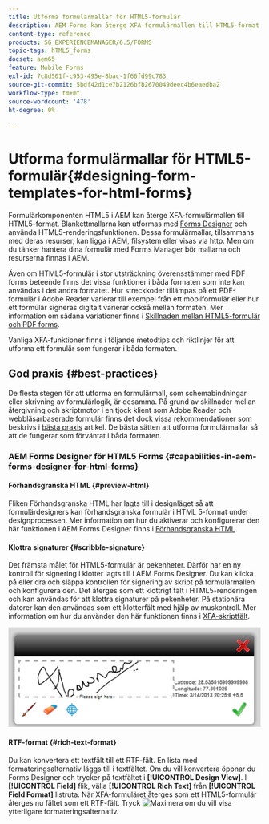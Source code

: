 ```yaml
---
title: Utforma formulärmallar för HTML5-formulär
description: AEM Forms kan återge XFA-formulärmallen till HTML5-format. Formulärdesigners kan utforma formulärmallar med Designer och använda HTML5-renderingsfunktionen.
content-type: reference
products: SG_EXPERIENCEMANAGER/6.5/FORMS
topic-tags: hTML5_forms
docset: aem65
feature: Mobile Forms
exl-id: 7c8d501f-c953-495e-8bac-1f66fd99c783
source-git-commit: 5bdf42d1ce7b2126bfb2670049deec4b6eaedba2
workflow-type: tm+mt
source-wordcount: '478'
ht-degree: 0%

---
```


# Utforma formulärmallar för HTML5-formulär{#designing-form-templates-for-html-forms}

Formulärkomponenten HTML5 i AEM kan återge XFA-formulärmallen till HTML5-format. Blankettmallarna kan utformas med [Forms Designer](https://www.adobe.com/go/learn_aemforms_designer_63) och använda HTML5-renderingsfunktionen. Dessa formulärmallar, tillsammans med deras resurser, kan ligga i AEM, filsystem eller visas via http. Men om du tänker hantera dina formulär med Forms Manager bör mallarna och resurserna finnas i AEM.

Även om HTML5-formulär i stor utsträckning överensstämmer med PDF forms beteende finns det vissa funktioner i båda formaten som inte kan användas i det andra formatet. Hur streckkoder tillämpas på ett PDF-formulär i Adobe Reader varierar till exempel från ett mobilformulär eller hur ett formulär signeras digitalt varierar också mellan formaten. Mer information om sådana variationer finns i [Skillnaden mellan HTML5-formulär och PDF forms](../../forms/using/feature-differentiation-html5-forms-pdf-forms.md).

Vanliga XFA-funktioner finns i följande metodtips och riktlinjer för att utforma ett formulär som fungerar i båda formaten.

## God praxis {#best-practices}

De flesta stegen för att utforma en formulärmall, som schemabindningar eller skrivning av formulärlogik, är desamma. På grund av skillnader mellan återgivning och skriptmotor i en tjock klient som Adobe Reader och webbläsarbaserade formulär finns det dock vissa rekommendationer som beskrivs i [bästa praxis](/help/forms/using/design-accessible-html5-forms.md) artikel. De bästa sätten att utforma formulärmallar så att de fungerar som förväntat i båda formaten.

### AEM Forms Designer för HTML5 Forms {#capabilities-in-aem-forms-designer-for-html-forms}

#### Förhandsgranska HTML {#preview-html}

Fliken Förhandsgranska HTML har lagts till i designläget så att formulärdesigners kan förhandsgranska formulär i HTML 5-format under designprocessen. Mer information om hur du aktiverar och konfigurerar den här funktionen i AEM Forms Designer finns i [Förhandsgranska HTML](../../forms/using/preview-xdp-forms-html.md).

#### Klottra signaturer {#scribble-signature}

Det främsta målet för HTML5-formulär är pekenheter. Därför har en ny kontroll för signering i klotter lagts till i AEM Forms Designer. Du kan klicka på eller dra och släppa kontrollen för signering av skript på formulärmallen och konfigurera den. Det återges som ett klottrigt fält i HTML5-renderingen och kan användas för att klottra signaturer på pekenheter. På stationära datorer kan den användas som ett klotterfält med hjälp av muskontroll. Mer information om hur du använder den här funktionen finns i [XFA-skriptfält](../../forms/using/scribble-signature.md).

![4](assets/4.png)

#### RTF-format {#rich-text-format}

Du kan konvertera ett textfält till ett RTF-fält. En lista med formateringsalternativ läggs till i textfältet. Om du vill konvertera öppnar du Forms Designer och trycker på textfältet i **[!UICONTROL Design View]**. I **[!UICONTROL Field]** flik, välja **[!UICONTROL Rich Text]** från **[!UICONTROL Field Format]** listruta. När XFA-formuläret återges som ett HTML5-formulär återges nu fältet som ett RTF-fält. Tryck ![Maximera](assets/maximize_icon.svg) om du vill visa ytterligare formateringsalternativ.
